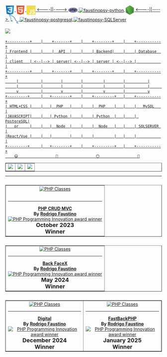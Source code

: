 

<div align="center">
  <a href="https://github.com/faustinopsy">
 
    
</div>
<div style="display: inline_block"><br>
  <img align="center" alt="faustinopsy-CSS" height="30" width="30" src="https://raw.githubusercontent.com/devicons/devicon/master/icons/css3/css3-original.svg" title="CSS">
  <img align="center" alt="faustinopsy-HTML" height="30" width="30" src="https://raw.githubusercontent.com/devicons/devicon/master/icons/html5/html5-original.svg" title="HTML">
  <img align="center" alt="faustinopsy-Js" height="30" width="30" src="https://raw.githubusercontent.com/devicons/devicon/master/icons/javascript/javascript-plain.svg" title="JAVASCRIPT">       <----||---->
   <img align="center" alt="faustinopsy-php" height="30" width="30" src="https://raw.githubusercontent.com/devicons/devicon/master/icons/php/php-original.svg" title="PHP">
   <img align="center" alt="faustinopsy-python" height="30" width="30"  src="https://cdn.jsdelivr.net/gh/devicons/devicon/icons/python/python-original.svg" title="python">
  <img align="center" alt="faustinopsy-node" height="30" width="30"  src="https://raw.githubusercontent.com/devicons/devicon/master/icons/nodejs/nodejs-original.svg" title="node">             <----||---->
  <img align="center" alt="faustinopsy-mysql" height="30" width="30" src="https://raw.githubusercontent.com/devicons/devicon/master/icons/mysql/mysql-original.svg" title="MySQL">
  <img align="center" alt="faustinopsy-postgresql" height="30" width="30" src="https://cdn.jsdelivr.net/gh/devicons/devicon/icons/postgresql/postgresql-original.svg" title="postgresql">
  <img align="center" alt="faustinopsy-SQLServer" height="30" width="30"  src="https://cdn.jsdelivr.net/gh/devicons/devicon/icons/microsoftsqlserver/microsoftsqlserver-plain-wordmark.svg" title="SQLServer">
 
</div>
  
 ![](https://komarev.com/ghpvc/?username=faustinopsy&style=flat-square)
<div> 

```plaintext
+----------+    |    +-------+    |    +--------+    |    +-----------+
| Frontend |    |    |  API  |    |    | Backend|    |    | Database  |
| client   | <--|--> | server| <--|--> | server | <--|--> |           |
+----------+    |    +-------+    |    +--------+    |    +-----------+
     |          |        |        |         |        |          |
     |          |        |        |         |        |          |                
     v          |        v        |         v        |          v
+---------+     |   +--------+    |    +---------+   |    +-----------+
| HTML+CSS |    |   |  PHP   |    |    |  PHP    |   |    |   MySQL   |
|JAVASCRIPT|    |   | Python |    |    | Python  |   |    | PostgreSQL|
|   or     |    |   |  Node  |    |    |  Node   |   |    | SQLSERVER |
|React/Vue |    |   |        |    |    |         |   |    |           |
+---------+     |   +--------+    |    +---------+   |    +-----------+
    😃                 🤔                 😶                 🤕
```
  <table class="f
  ramed light" border="" align="rigth">
  <tbody><tr>
  <td><a href="https://www.youtube.com/faustinopsy" target="_blank"><img src="https://img.shields.io/badge/YouTube-FF0000?style=for-the-badge&logo=youtube&logoColor=white" target="_blank"></a></td>
  <td><a href="https://www.linkedin.com/in/faustinopsy" target="_blank"><img src="https://img.shields.io/badge/-LinkedIn-%230077B5?style=for-the-badge&logo=linkedin&logoColor=white" target="_blank"></a> </td>
    <td><a href="https://faustinopsy.medium.com" target="_blank"><img src="https://img.shields.io/badge/-medium-%230077B5?style=for-the-badge&logo=-medium&logoColor=white" target="_blank"></a> </td>
</tr>
</tbody></table>

<hr>
<table class="framed light" border="" align="left">
<tbody>
<tr>
<td align="center">
<a href="https://www.phpclasses.org/" title="PHP Classes" alt="PHP Classes">
<img src="https://files.phpclasses.org/graphics/phpclasses/logo-small-phpclasses.svg" width="70" height="24" loading="lazy" alt="PHP Classes" style="vertical-align: top"></a><br><br>
<hr>
<b><a href="https://www.phpclasses.org/package/13018-PHP-Develop-applications-that-provide-CRUD-interfaces.html">PHP CRUD MVC</a><br>
By <a href="https://www.phpclasses.org/browse/author/1569912.html">Rodrigo Faustino</a></b><br>
<a href="https://www.phpclasses.org/award/innovation/">
<img src="https://www.phpclasses.org/award/innovation/winner.png" width="80" height="80" alt="PHP Programming Innovation award winner" title="PHP Programming Innovation award winner" border="0"></a><br>
<b><span style="font-size: large">October 2023<br>Winner</span></b>
</td>
</tr>
</tbody>
</table>

<table class="framed light" border="" align="left">
<tbody>
<tr>
<td align="center">
<a href="https://www.phpclasses.org/" title="PHP Classes" alt="PHP Classes">
<img src="https://files.phpclasses.org/graphics/phpclasses/logo-small-phpclasses.svg" width="70" height="24" loading="lazy" alt="PHP Classes" style="vertical-align: top"></a>
<hr>
<b><a href="https://www.phpclasses.org/package/13102-PHP-Recognize-students-using-their-face-pictures.html">Back FaceX</a><br>
By <a href="https://www.phpclasses.org/browse/author/1569912.html">Rodrigo Faustino</a></b><br>
<a href="https://www.phpclasses.org/award/innovation/">
<img src="https://www.phpclasses.org/award/innovation/winner.png" width="80" height="80" alt="PHP Programming Innovation award winner" title="PHP Programming Innovation award winner" border="0"></a><br>
<b><span style="font-size: large">May 2024<br>Winner</span></b>
</td>
</tr>
</tbody>
</table>

<table class="framed light" border="" align="left">
<tbody>
<tr>
<td align="center">
<a href="https://www.phpclasses.org/" title="PHP Classes" alt="PHP Classes">
<img src="https://files.phpclasses.org/graphics/phpclasses/logo-small-phpclasses.svg" width="70" height="24" loading="lazy" alt="PHP Classes" style="vertical-align: top"></a>
<hr>
<b><a href="https://www.phpclasses.org/package/13416-PHP-Authenticate-users-fingerprints-using-WebAuthn.html">Digital</a><br>
By <a href="https://www.phpclasses.org/browse/author/1569912.html">Rodrigo Faustino</a></b><br>
<a href="https://www.phpclasses.org/award/innovation/">
<img src="https://www.phpclasses.org/award/innovation/winner.png" width="80" height="80" alt="PHP Programming Innovation award winner" title="PHP Programming Innovation award winner" border="0"></a><br>
<b><span style="font-size: large">December 2024<br>Winner</span></b>
</td>
  <td align="center">
<a href="https://www.phpclasses.org/" title="PHP Classes" alt="PHP Classes">
<img src="https://files.phpclasses.org/graphics/phpclasses/logo-small-phpclasses.svg" width="70" height="24" loading="lazy" alt="PHP Classes" style="vertical-align: top"></a>
<hr>
<b><a href="https://www.phpclasses.org/package/13438-PHP-Automate-the-creation-of-PHP-REST-APIs.html">FastBackPHP</a><br>
By <a href="https://www.phpclasses.org/browse/author/1569912.html">Rodrigo Faustino</a></b><br>
<a href="https://www.phpclasses.org/award/innovation/">
<img src="https://www.phpclasses.org/award/innovation/winner.png" width="80" height="80" alt="PHP Programming Innovation award winner" title="PHP Programming Innovation award winner" border="0"></a><br>
<b><span style="font-size: large">January  2025<br>Winner</span></b>
</td>
</tr>
</tbody>
</table>

 
</div>


